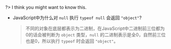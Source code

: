 ?> I think you might want to know this.



- JavaScript中为什么对 `null` 执行 `typeof null` 会返回 `"object"`?

  > 不同的对象在底层都表示为二进制，在JavaScript中二进制前三位都为0的话会被判断为 `object` 类型，`null` 的二进制表示是全0，自然前三位也是0，所以执行 `typeof` 时会返回 `"object"`。

